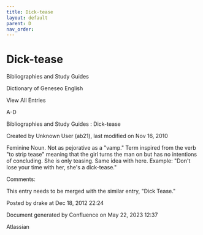 ```yaml
---
title: Dick-tease
layout: default
parent: D
nav_order:
---
```


# Dick-tease

Bibliographies and Study Guides

Dictionary of Geneseo English

View All Entries

A-D

Bibliographies and Study Guides : Dick-tease

Created by  Unknown User (ab21), last modified on Nov 16, 2010

Feminine Noun. Not as pejorative as a &quot;vamp.&quot; Term inspired from the verb &quot;to strip tease&quot; meaning that the girl turns the man on but has no intentions of concluding. She is only teasing. Same idea with here. Example: &quot;Don't lose your time with her, she's a dick-tease.&quot;

Comments:

This entry needs to be merged with the similar entry, &quot;Dick Tease.&quot;

Posted by drake at Dec 18, 2012 22:24

Document generated by Confluence on May 22, 2023 12:37

Atlassian
